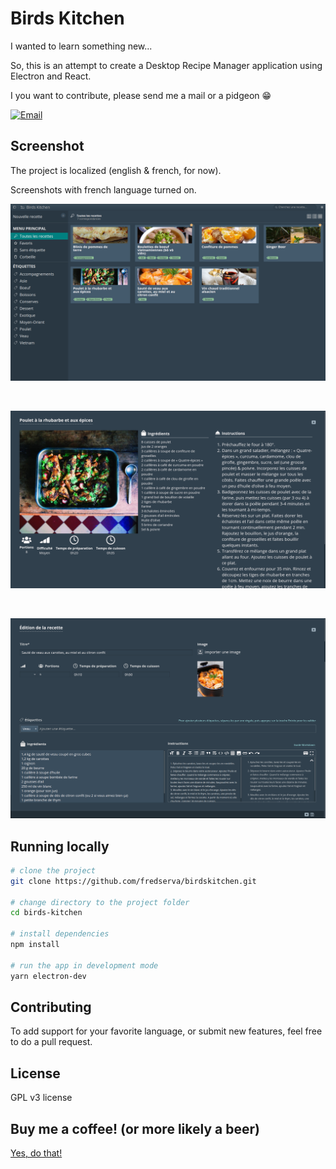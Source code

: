 # Birds Kitchen
I wanted to learn something new...

So, this is an attempt to create a Desktop Recipe Manager application using Electron and React.

I you want to contribute, please send me a mail or a pidgeon :grin:

<a href="mailto:contact@tenbirds.online">![Email](http://img.shields.io/static/v1?label=email&message=contact@tenbirds.online&color=e5311a&style=flat-square&link=mailto:contact@tenbirds.online&link=mailto:contact@tenbirds.online)</a>

## Screenshot

The project is localized (english & french, for now).

Screenshots with french language turned on.


<p align="center">
    <img src="screenshots/01.png" alt="Birds Kitchen" title="Birds Kitchen" />
</p>

&nbsp;

<p align="center">
    <img src="screenshots/02.png" alt="Birds Kitchen" title="Birds Kitchen" />
</p>

&nbsp;

<p align="center">
    <img src="screenshots/03.png" alt="Birds Kitchen" title="Birds Kitchen" />
</p>

## Running locally

```bash
# clone the project
git clone https://github.com/fredserva/birdskitchen.git

# change directory to the project folder
cd birds-kitchen

# install dependencies
npm install

# run the app in development mode
yarn electron-dev
```

## Contributing

To add support for your favorite language, or submit new features, feel free to do a pull request.

## License

GPL v3 license

## Buy me a coffee! (or more likely a beer)

[Yes, do that!](https://paypal.me/fredserva)

